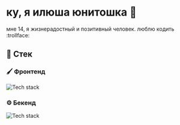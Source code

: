 # ку, я илюша юнитошка 👋

мне 14, я жизнерадостный и позитивный человек. люблю кодить :trollface:

## 🔨 Стек

### 🖌️ Фронтенд

![Tech stack](https://skillicons.dev/icons?i=typescript,javascript,svelte,tailwind,html,css,solidjs,astro)

### ⚙️ Бекенд

![Tech stack](https://skillicons.dev/icons?i=bun,typescript,javascript,elysia,postgres,prisma,redis)
